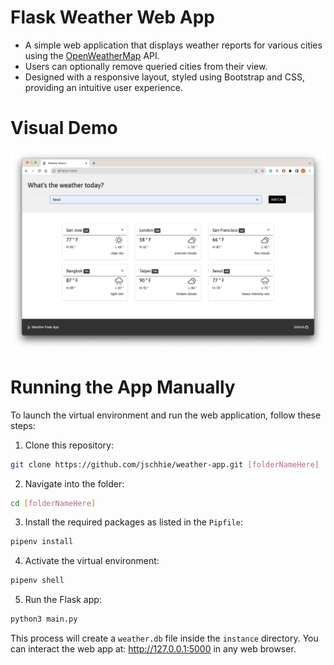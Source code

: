# Flask Weather Web App

* A simple web application that displays weather reports for various cities using the <a href="https://openweathermap.org/">OpenWeatherMap</a> API.
* Users can optionally remove queried cities from their view.
* Designed with a responsive layout, styled using Bootstrap and CSS, providing an intuitive user experience.

# Visual Demo
<img src="https://github.com/jschhie/weather-app/blob/master/new-demo.png" alter="Demo of weather web app">

# Running the App Manually
To launch the virtual environment and run the web application, follow these steps:

1. Clone this repository:
```bash
git clone https://github.com/jschhie/weather-app.git [folderNameHere]
```

2. Navigate into the folder:
```bash
cd [folderNameHere]
```
  
3. Install the required packages as listed in the `Pipfile`:
```bash
pipenv install
```

4. Activate the virtual environment:
```bash
pipenv shell
```

5. Run the Flask app:
```bash
python3 main.py
```

This process will create a `weather.db` file inside the `instance` directory. You can interact the web app at: http://127.0.0.1:5000 in any web browser.

